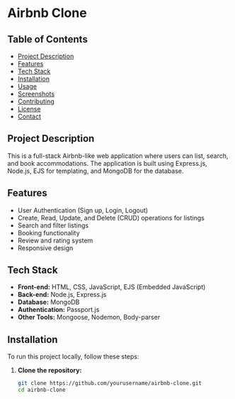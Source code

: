 # Airbnb Clone

## Table of Contents
- [Project Description](#project-description)
- [Features](#features)
- [Tech Stack](#tech-stack)
- [Installation](#installation)
- [Usage](#usage)
- [Screenshots](#screenshots)
- [Contributing](#contributing)
- [License](#license)
- [Contact](#contact)

## Project Description

This is a full-stack Airbnb-like web application where users can list, search, and book accommodations. The application is built using Express.js, Node.js, EJS for templating, and MongoDB for the database. 

## Features

- User Authentication (Sign up, Login, Logout)
- Create, Read, Update, and Delete (CRUD) operations for listings
- Search and filter listings
- Booking functionality
- Review and rating system
- Responsive design

## Tech Stack

- **Front-end:** HTML, CSS, JavaScript, EJS (Embedded JavaScript)
- **Back-end:** Node.js, Express.js
- **Database:** MongoDB
- **Authentication:** Passport.js
- **Other Tools:** Mongoose, Nodemon, Body-parser

## Installation

To run this project locally, follow these steps:

1. **Clone the repository:**
   ```bash
   git clone https://github.com/yourusername/airbnb-clone.git
   cd airbnb-clone
